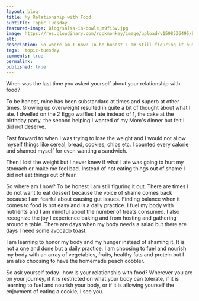 ```yaml
---
layout: blog
title: My Relationship with Food
subtitle: Topic Tuesday
featured-image: Blog/salsa-in-bowls_m9fi6v.jpg
image: https://res.cloudinary.com/rockmonkey/image/upload/v1598536495/Blog/salsa-in-bowls_m9fi6v.jpg
alt:
description: So where am I now? To be honest I am still figuring it out. There are times I do not want to eat dessert because the voice of shame comes back because I am fearful about causing gut issues. Finding balance when it comes to food is not easy and is a daily practice.
tags:  topic-tuesday
comments: true
permalink:
published: true
---
```

When was the last time you asked yourself about your relationship with food?

To be honest, mine has been substandard at times and superb at other times. Growing up overweight resulted in quite a bit of thought about what I ate. I dwelled on the 2 Eggo waffles I ate instead of 1, the cake at the birthday party, the second helping I wanted of my Mom's dinner but felt I did not deserve.

Fast forward to when I was trying to lose the weight and I would not allow myself things like cereal, bread, cookies, chips etc. I counted every calorie and shamed myself for even wanting a sandwich.

Then I lost the weight but I never knew if what I ate was going to hurt my stomach or make me feel bad. Instead of not eating things out of shame I did not eat things out of fear.

So where am I now? To be honest I am still figuring it out. There are times I do not want to eat dessert because the voice of shame comes back because I am fearful about causing gut issues. Finding balance when it comes to food is not easy and is a daily practice. I fuel my body with nutrients and I am mindful about the number of treats consumed. I also recognize the joy I experience baking and from hosting and gathering around a table. There are days when my body needs a salad but there are days I need some avocado toast.

I am learning to honor my body and my hunger instead of shaming it. It is not a one and done but a daily practice. I am choosing to fuel and nourish my body with an array of vegetables, fruits, healthy fats and protein but I am also choosing to have the homemade peach cobbler.

So ask yourself today- how is your relationship with food? Wherever you are on your journey, if it is restricted on what your body can tolerate, if it is learning to fuel and nourish your body, or if it is allowing yourself the enjoyment of eating a cookie, I see you.
